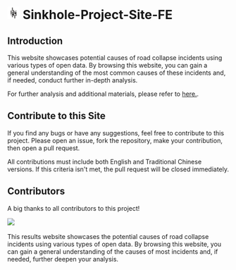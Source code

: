 # <img src='src/assets/TUIC.svg' height='28'> Sinkhole-Project-Site-FE

## Introduction

This website showcases potential causes of road collapse incidents using various types of open data. By browsing this website, you can gain a general understanding of the most common causes of these incidents and, if needed, conduct further in-depth analysis.

For further analysis and additional materials, please refer to [here.](https://github.com/Chu-c-git/Sinkhole_cause_analysis).

## Contribute to this Site

If you find any bugs or have any suggestions, feel free to contribute to this project. Please open an issue, fork the repository, make your contribution, then open a pull request.

All contributions must include both English and Traditional Chinese versions. If this criteria isn't met, the pull request will be closed immediately.

## Contributors

A big thanks to all contributors to this project!

<a href="https://github.com/tpe-doit/Taipei-City-Dashboard-Documentation/graphs/contributors">
  <img src="https://contrib.rocks/image?repo=igorho2000/Sinkhole-Project-Site-FE" />
</a>

This results website showcases the potential causes of road collapse incidents using various types of open data. By browsing this website, you can gain a general understanding of the causes of most incidents and, if needed, further deepen your analysis.